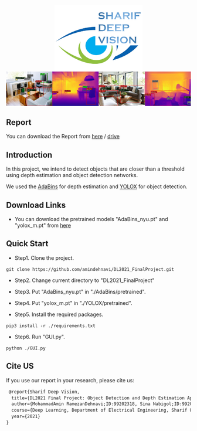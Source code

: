 <div align="center"><img src="Images/logo.png" width="240"></div>
<img src="Images/demo.png" >

## Report
You can download the Report from [here](https://github.com/amindehnavi/DL2021_FinalProject/blob/master/Report.pdf) / [drive](https://drive.google.com/file/d/1O1VbIYnK5w1KPLNowkbiH65bppfd5OlV/view?usp=sharing)

## Introduction
In this project, we intend to detect objects that are closer than a threshold using depth estimation and object detection networks.

We used the [AdaBins](https://github.com/shariqfarooq123/AdaBins) for depth estimation and [YOLOX](https://github.com/Megvii-BaseDetection/YOLOX) for object detection.

## Download Links
* You can download the pretrained models "AdaBins_nyu.pt" and "yolox_m.pt" from [here](https://drive.google.com/drive/folders/1wUDM4fUDUV4LDhmVqts5p8-AIgnVlZsm?usp=sharing)

## Quick Start

* Step1. Clone the project.
```shell
git clone https://github.com/amindehnavi/DL2021_FinalProject.git
```

* Step2. Change current directory to "DL2021_FinalProject"

* Step3. Put "AdaBins_nyu.pt" in "./AdaBins/pretrained".
  
* Step4. Put "yolox_m.pt" in "./YOLOX/pretrained".
  
* Step5. Install the required packages.
```shell
pip3 install -r ./requirements.txt
```

* Step6. Run "GUI.py".
```shell
python ./GUI.py
```

## Cite US
If you use our report in your research, please cite us:

```latex
 @report{Sharif Deep Vision,
  title={DL2021 Final Project: Object Detection and Depth Estimation App},
  author={MohammadAmin RamezanDehnavi;ID:99202318, Sina Nabigol;ID:99205361},
  course={Deep Learning, Department of Electrical Engineering, Sharif University},
  year={2021}
}
```

